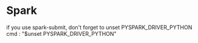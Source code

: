 # Spark  


if you use spark-submit, don't forget to unset PYSPARK_DRIVER_PYTHON
cmd : "$unset PYSPARK_DRIVER_PYTHON"
